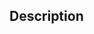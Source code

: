 ﻿<!-- nodeReference := SVG_Filter_Composite ( parentReference ; in ; result ; operator ; in2 ) -> parentReference (Text) -> in (Text) -> result (Text) -> operator (Text) -> in2 (Text) <- nodeReference (Text)-->## Description